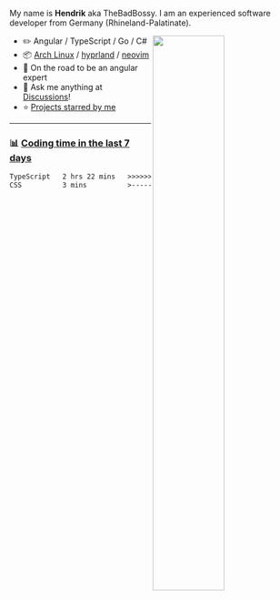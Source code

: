 My name is **Hendrik** aka TheBadBossy. I am an experienced software developer from Germany (Rhineland-Palatinate).

<picture>
    <source media="(prefers-color-scheme: dark)" srcset="https://github-readme-stats-ouuan.vercel.app/api?username=BadBossy&theme=dark&show_icons=true">
    <img align="right" width="50%" src="https://github-readme-stats-ouuan.vercel.app/api?username=BadBossy&show_icons=true">
</picture>

-   :pencil2: Angular / TypeScript / Go / C#
-   :package: [Arch Linux](https://wiki.archlinux.org/title/Arch_Linux) / [hyprland](https://hyprland.org/) / [neovim](https://neovim.io/)
-   :seedling: On the road to be an angular expert
-   :thought_balloon: Ask me anything at [Discussions](https://github.com/BadBossy/BadBossy/discussions/new)!
-   :star: [Projects starred by me](AWESOME-STARS.md)
---

### :bar_chart: [Coding time in the last 7 days](https://github.com/muety/wakapi)

<!--START_SECTION:waka-->

```txt
TypeScript   2 hrs 22 mins   >>>>>>>>>>>>>>>>>>>>>>>>-   97.68 %
CSS          3 mins          >------------------------   02.32 %
```

<!--END_SECTION:waka-->
